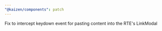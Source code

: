 ```yaml
---
"@kaizen/components": patch
---
```


Fix to intercept keydown event for pasting content into the RTE's LinkModal
